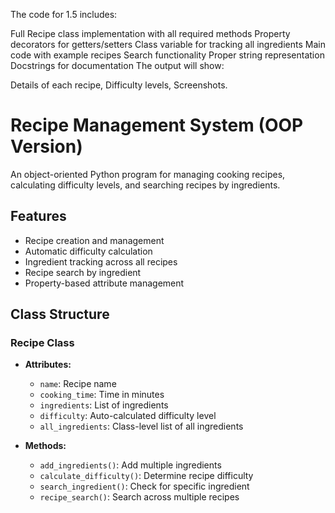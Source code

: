 The code for 1.5 includes:

Full Recipe class implementation with all required methods
Property decorators for getters/setters
Class variable for tracking all ingredients
Main code with example recipes
Search functionality
Proper string representation
Docstrings for documentation
The output will show:

Details of each recipe,
Difficulty levels,
Screenshots.

# Recipe Management System (OOP Version)

An object-oriented Python program for managing cooking recipes, calculating difficulty levels, and searching recipes by ingredients.

## Features

- Recipe creation and management
- Automatic difficulty calculation
- Ingredient tracking across all recipes
- Recipe search by ingredient
- Property-based attribute management

## Class Structure

### Recipe Class
- **Attributes:**
  - `name`: Recipe name
  - `cooking_time`: Time in minutes
  - `ingredients`: List of ingredients
  - `difficulty`: Auto-calculated difficulty level
  - `all_ingredients`: Class-level list of all ingredients

- **Methods:**
  - `add_ingredients()`: Add multiple ingredients
  - `calculate_difficulty()`: Determine recipe difficulty
  - `search_ingredient()`: Check for specific ingredient
  - `recipe_search()`: Search across multiple recipes
